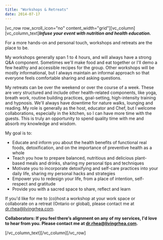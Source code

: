 ```yaml
---
title: "Workshops & Retreats"
date: 2014-07-17
---
```


\[vc\_row row\_scroll\_icon="no" content\_width="grid"\]\[vc\_column\]\[vc\_column\_text\]_**Infuse your event with nutrition and health education.**_

For a more hands-on and personal touch, workshops and retreats are the place to be.

My workshops generally span 1 to 4 hours, and will always have a strong Q&A component. Sometimes we'll make food and eat together or I'll demo a few healthy and accessible recipes for the group. Other workshops will be mostly informational, but I always maintain an informal approach so that everyone feels comfortable sharing and asking questions.

My retreats can be over the weekend or over the course of a week. These are very structured and include other health-related components, like yoga, breath work, routine building practices, goal-setting, high-intensity training and hypnosis. We'll always have downtime for nature walks, lounging and reading. My role is generally as the host, educator and Chef, but I welcome collaborations, especially in the kitchen, so I can have more time with the guests. This is truly an opportunity to spend quality time with me and absorb my knowledge and wisdom.

My goal is to:

- Educate and inform you about the health benefits of functional real foods, detoxification, and on the importance of preventive health as a whole
- Teach you how to prepare balanced, nutritious and delicious plant-based meals and drinks, sharing my personal tips and techniques
- Motivate you to incorporate detoxifying and self-care practices into your daily life, sharing my personal hacks and strategies
- Empower you to redesign your life, from a place of intention, self-respect and gratitude
- Provide you with a sacred space to share, reflect and learn

If you'd like for me to (co)host a workshop at your work space or collaborate on a retreat (Ontario or global), please contact me at dr.rhea@livingrhea.com.

**Collaborators: If you feel there’s alignment on any of my services, I'd love to hear from you. Please contact me at dr.rhea@livingrhea.com.**

\[/vc\_column\_text\]\[/vc\_column\]\[/vc\_row\]
